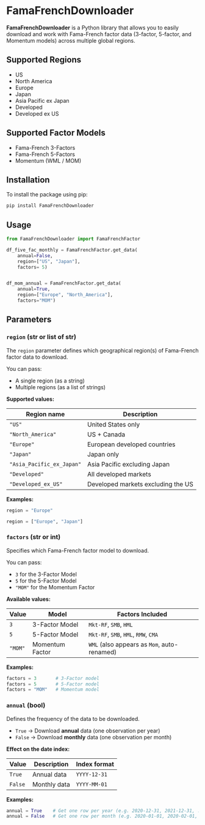 # FamaFrenchDownloader

**FamaFrenchDownloader** is a Python library that allows you to easily download and work with Fama-French factor data (3-factor, 5-factor, and Momentum models) across multiple global regions.

## Supported Regions

- US
- North America
- Europe
- Japan
- Asia Pacific ex Japan
- Developed
- Developed ex US

## Supported Factor Models

- Fama-French 3-Factors
- Fama-French 5-Factors
- Momentum (WML / MOM)

## Installation

To install the package using pip:

```python
pip install FamaFrenchDownloader
```

## Usage

```python
from FamaFrenchDownloader import FamaFrenchFactor

df_five_fac_monthly = FamaFrenchFactor.get_data(
    annual=False,
    region=["US", "Japan"],
    factors= 5)


df_mom_annual = FamaFrenchFactor.get_data(
    annual=True,
    region=["Europe", "North_America"],
    factors="MOM")
```

## Parameters

### `region` (str or list of str)

The `region` parameter defines which geographical region(s) of Fama-French factor data to download.

You can pass:
- A single region (as a string)
- Multiple regions (as a list of strings)

**Supported values:**

| Region name               | Description                       |
|---------------------------|------------------------------------|
| `"US"`                   | United States only                |
| `"North_America"`        | US + Canada                       |
| `"Europe"`               | European developed countries      |
| `"Japan"`                | Japan only                        |
| `"Asia_Pacific_ex_Japan"`| Asia Pacific excluding Japan      |
| `"Developed"`            | All developed markets             |
| `"Developed_ex_US"`      | Developed markets excluding the US|

**Examples:**

```python
region = "Europe"

region = ["Europe", "Japan"]
```

### `factors` (str or int)

Specifies which Fama-French factor model to download.

You can pass:
- `3` for the 3-Factor Model
- `5` for the 5-Factor Model
- `"MOM"` for the Momentum Factor

**Available values:**

| Value     | Model              | Factors Included                          |
|-----------|--------------------|-------------------------------------------|
| `3`       | 3-Factor Model      | `Mkt-RF`, `SMB`, `HML`                    |
| `5`       | 5-Factor Model      | `Mkt-RF`, `SMB`, `HML`, `RMW`, `CMA`      |
| `"MOM"`   | Momentum Factor     | `WML` (also appears as `Mom`, auto-renamed)|

**Examples:**

```python
factors = 3       # 3-Factor model
factors = 5       # 5-Factor model
factors = "MOM"   # Momentum model
```

### `annual` (bool)

Defines the frequency of the data to be downloaded.

- `True` → Download **annual** data (one observation per year)
- `False` → Download **monthly** data (one observation per month)

**Effect on the date index:**

| Value     | Description               | Index format      |
|-----------|---------------------------|-------------------|
| `True`    | Annual data               | `YYYY-12-31`      |
| `False`   | Monthly data              | `YYYY-MM-01`      |

**Examples:**

```python
annual = True    # Get one row per year (e.g. 2020-12-31, 2021-12-31, ...)
annual = False   # Get one row per month (e.g. 2020-01-01, 2020-02-01, ...)
